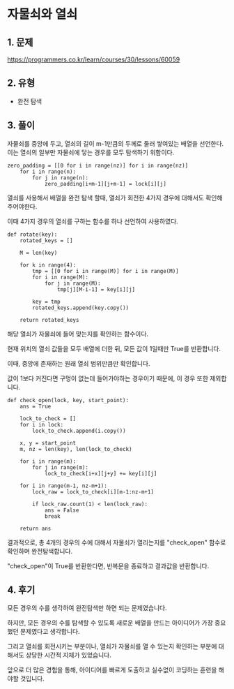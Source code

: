 # 자물쇠와 열쇠
## 1. 문제
https://programmers.co.kr/learn/courses/30/lessons/60059
## 2. 유형
* 완전 탐색
## 3. 풀이
자물쇠를 중앙에 두고, 열쇠의 길이 m-1만큼의 두께로 둘러 쌓여있는 배열을 선언한다. 이는 열쇠의 일부만 자물쇠에 닿는 경우를 모두 탐색하기 위함이다.
~~~~
zero_padding = [[0 for i in range(nz)] for i in range(nz)]
    for i in range(n):
        for j in range(n):
            zero_padding[i+m-1][j+m-1] = lock[i][j]
~~~~

열쇠를 사용해서 배열을 완전 탐색 할때, 열쇠가 회전한 4가지 경우에 대해서도 확인해 주어야한다.


이때 4가지 경우의 열쇠를 구하는 함수를 하나 선언하여 사용하였다.
~~~~
def rotate(key):
    rotated_keys = []

    M = len(key)

    for k in range(4):
        tmp = [[0 for i in range(M)] for i in range(M)]
        for i in range(M):
            for j in range(M):
                tmp[j][M-i-1] = key[i][j]

        key = tmp
        rotated_keys.append(key.copy())

    return rotated_keys
~~~~

해당 열쇠가 자물쇠에 들어 맞는지를 확인하는 함수이다.

현재 위치의 열쇠 값들을 모두 배열에 더한 뒤, 모든 값이 1일때만 True를 반환합니다.

이때, 중앙에 존재하는 원래 열쇠 범위만큼만 확인합니다.

값이 1보다 커진다면 구멍이 없는데 들어가야하는 경우이기 때문에, 이 경우 또한 제외합니다.
~~~~
def check_open(lock, key, start_point):
    ans = True

    lock_to_check = []
    for i in lock:
        lock_to_check.append(i.copy())

    x, y = start_point
    m, nz = len(key), len(lock_to_check)

    for i in range(m):
        for j in range(m):
            lock_to_check[i+x][j+y] += key[i][j]

    for i in range(m-1, nz-m+1):
        lock_raw = lock_to_check[i][m-1:nz-m+1]
 
        if lock_raw.count(1) < len(lock_raw):
            ans = False
            break

    return ans
~~~~

결과적으로, 총 4개의 경우의 수에 대해서 자물쇠가 열리는지를 "check_open" 함수로 확인하며 완전탐색합니다.

"check_open"이 True를 반환한다면, 반복문을 종료하고 결과값을 반환합니다.

## 4. 후기
모든 경우의 수를 생각하여 완전탐색만 하면 되는 문제였습니다.

하지만, 모든 경우의 수를 탐색할 수 있도록 새로운 배열을 만드는 아이디어가 가장 중요했던 문제였다고 생각합니다.

그리고 열쇠를 회전시키는 부분이나, 열쇠가 자물쇠를 열 수 있는지 확인하는 부분에 대해서도 상당한 시간적 지체가 있었습니다.

앞으로 더 많은 경험을 통해, 아이디어를 빠르게 도출하고 실수없이 코딩하는 훈련을 해야할 것입니다.
